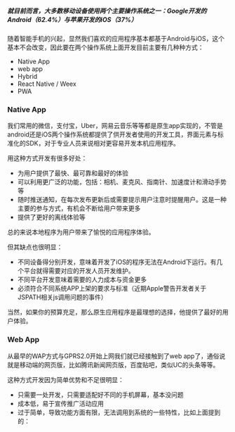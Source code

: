 ##### 就目前而言，大多数移动设备使用两个主要操作系统之一：Google开发的Android（62.4%）与苹果开发的iOS（37%）

随着智能手机的兴起，显然我们喜欢的应用程序基本都基于Android与iOS，这个基本不会改变，因此要在两个操作系统上面开发目前主要有几种种方式：

* Native App
* web app
* Hybrid
* React Native / Weex
* PWA

### Native App

我们常用的微信，支付宝，Uber，网易云音乐等等都是原生app实现的，不管是android还是iOS两个操作系统都提供了供开发者使用的开发工具，界面元素与标准化的SDK，对于专业人员来说相对更容易开发本机应用程序。

用这种方式开发有很多好处：

* 为用户提供了最快、最可靠和最好的体验
* 可以利用更广泛的功能，包括：相机、麦克风、指南针、加速度计和滑动手势等
* 随时推送通知，在每次发布更新后或需要提示用户注意时提醒用户。这是一种主要的参与方式，有机会不断给用户带来更多
* 提供了更好的离线体验等

总的来说本地程序为用户带来了愉悦的应用程序体验。

但其缺点也很明显：

* 不同设备得分别开发，意味着开发了iOS的程序无法在Android下运行。有几个平台就得需要对应的开发人员开发维护。
* 不同平台开发意味着需要的人力成本与资金更多
* 必须符合不同系统APP上架的要求与标准（近期Apple警告开发者关于JSPATH相关js调用问题的事件）

当然，如果你的预算充足，那么原生应用程序是最理想的选择，他提供了最好的用户体验。

### Web App

从最早的WAP方式与GPRS2.0开始上网我们就已经接触到了web app了，通俗说就是移动端的网页版，比如腾讯新闻网页版，百度贴吧，类似UC的头条等等。

这种方式开发因为简单优势和不足很明显：

* 只需要一处开发，只需要适配好不同的手机屏幕，基本没问题
* 成本低，易于宣传推广活动应用
* 过于简单，导致功能方面有限，无法调用到系统的一些特性，比如上面提到的：



